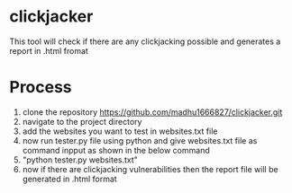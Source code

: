 # clickjacker
This tool will check if there are any clickjacking possible and generates a report in <URL>.html fromat

# Process
1. clone the repository https://github.com/madhu1666827/clickjacker.git
2. navigate to the project directory
3. add the websites you want to test in websites.txt file
4. now run tester.py file using python and give websites.txt file as command inpput as shown in the below command
5. "python tester.py websites.txt"
6. now if there are clickjacking vulnerabilities then the report file will be generated in <URL>.html format


